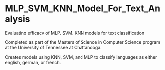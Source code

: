 # MLP_SVM_KNN_Model_For_Text_Analysis
Evaluating efficacy of MLP, SVM, KNN models for text classification

Completed as part of the Masters of Science in Computer Science program at the University of Tennessee at Chattanooga. 

Creates models using KNN, SVM, and MLP to classify languages as either english, german, or french. 

